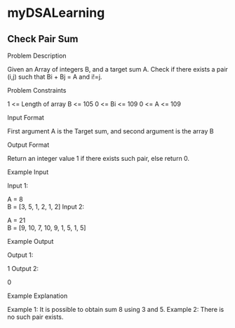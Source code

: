 # myDSALearning
##  Check Pair Sum


Problem Description

Given an Array of integers B, and a target sum A.
Check if there exists a pair (i,j) such that Bi + Bj = A and i!=j.


Problem Constraints

1 <= Length of array B <= 105
0 <= Bi <= 109
0 <= A <= 109


Input Format

First argument A is the Target sum, and second argument is the array B


Output Format

Return an integer value 1 if there exists such pair, else return 0.


Example Input

Input 1:








A = 8   
B = [3, 5, 1, 2, 1, 2]
Input 2:

A = 21   
B = [9, 10, 7, 10, 9, 1, 5, 1, 5]









Example Output

Output 1:








1
Output 2:

0









Example Explanation

Example 1:
It is possible to obtain sum 8 using 3 and 5.
Example 2:
There is no such pair exists.